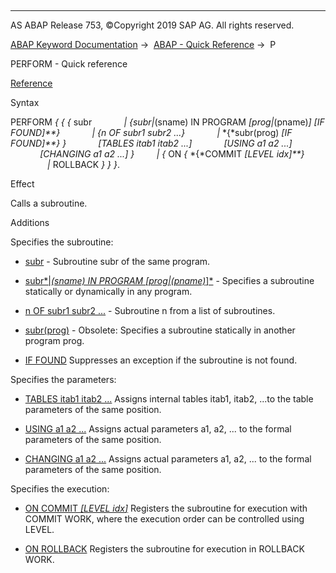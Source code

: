   

* * *

AS ABAP Release 753, ©Copyright 2019 SAP AG. All rights reserved.

[ABAP Keyword Documentation](javascript:call_link\('abenabap.htm'\)) →  [ABAP - Quick Reference](javascript:call_link\('abenabap_shortref.htm'\)) →  P

PERFORM - Quick reference

[Reference](javascript:call_link\('abapperform.htm'\))

Syntax

PERFORM *{* *{* *{* subr
            *|* *{*subr*|*(sname) IN PROGRAM *\[*prog*|*(pname)*\]* *\[*IF FOUND*\]**}*
            *|* *{*n OF subr1 subr2 ...*}*
            *|* *{*subr(prog) *\[*IF FOUND*\]**}* *}*
            *\[*TABLES itab1 itab2 ...*\]*
            *\[*USING a1 a2 ...*\]*
            *\[*CHANGING a1 a2 ...*\]* *}*
        *|* *{* ON *{* *{*COMMIT *\[*LEVEL idx*\]**}*
               *|* ROLLBACK *}* *}* *}*.

Effect

Calls a subroutine.

Additions

Specifies the subroutine:

-   [subr](javascript:call_link\('abapperform_form.htm'\)) - Subroutine subr of the same program.
    
-   [subr*|*(sname) IN PROGRAM *\[*prog*|*(pname)*\]*](javascript:call_link\('abapperform_form.htm'\)) - Specifies a subroutine statically or dynamically in any program.
    
-   [n OF subr1 subr2 ...](javascript:call_link\('abapperform_form.htm'\)) - Subroutine n from a list of subroutines.
    
-   [subr(prog)](javascript:call_link\('abapperform_obsolete.htm'\)) - Obsolete: Specifies a subroutine statically in another program prog.
    
-   [IF FOUND](javascript:call_link\('abapperform_form.htm'\))
    Suppresses an exception if the subroutine is not found.
    

Specifies the parameters:

-   [TABLES itab1 itab2 ...](javascript:call_link\('abapperform_parameters.htm'\))
    Assigns internal tables itab1, itab2, ...to the table parameters of the same position.
    
-   [USING a1 a2 ...](javascript:call_link\('abapperform_parameters.htm'\))
    Assigns actual parameters a1, a2, ... to the formal parameters of the same position.
    
-   [CHANGING a1 a2 ...](javascript:call_link\('abapperform_parameters.htm'\))
    Assigns actual parameters a1, a2, ... to the formal parameters of the same position.
    

Specifies the execution:

-   [ON COMMIT *\[*LEVEL idx*\]*](javascript:call_link\('abapperform_subr.htm'\))
    Registers the subroutine for execution with COMMIT WORK, where the execution order can be controlled using LEVEL.
    
-   [ON ROLLBACK](javascript:call_link\('abapperform_subr.htm'\))
    Registers the subroutine for execution in ROLLBACK WORK.